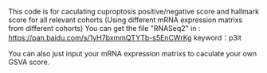 This code is for caculating cuproptosis positive/negative score and hallmark score for all relevant cohorts (Using different mRNA expression matrixs from different cohorts)
You can get the file "RNASeq2" in :
https://pan.baidu.com/s/1yH7bxmmQTYTb-s5EnCWrKg 
keyword：p3it

You can also just input your mRNA expression matrixs to caculate your own GSVA score.
